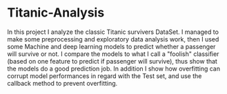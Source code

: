 # Titanic-Analysis
In this project I analyze the classic Titanic survivers DataSet.
I managed to make some preprocessing and exploratory data analysis work, 
then I used some Machine and deep learning models to predict whether a passenger will survive or not.
I compare the models to what I call a "foolish" classifier (based on one feature to predict if passenger will survive), thus show that the models do a good prediction job.
In addition I show how overfitting can corrupt model performances in regard with the Test set, and use the callback method to prevent overfitting. 

